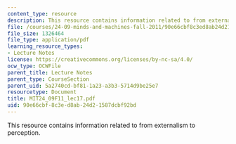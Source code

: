 ```yaml
---
content_type: resource
description: This resource contains information related to from externalism to perception.
file: /courses/24-09-minds-and-machines-fall-2011/90e66cbf8c3ed8ab24d21587dcbf92bd_MIT24_09F11_lec17.pdf
file_size: 1326464
file_type: application/pdf
learning_resource_types:
- Lecture Notes
license: https://creativecommons.org/licenses/by-nc-sa/4.0/
ocw_type: OCWFile
parent_title: Lecture Notes
parent_type: CourseSection
parent_uid: 5a2740cd-bf81-1a23-a3b3-5714d9be25e7
resourcetype: Document
title: MIT24_09F11_lec17.pdf
uid: 90e66cbf-8c3e-d8ab-24d2-1587dcbf92bd
---
```

This resource contains information related to from externalism to perception.